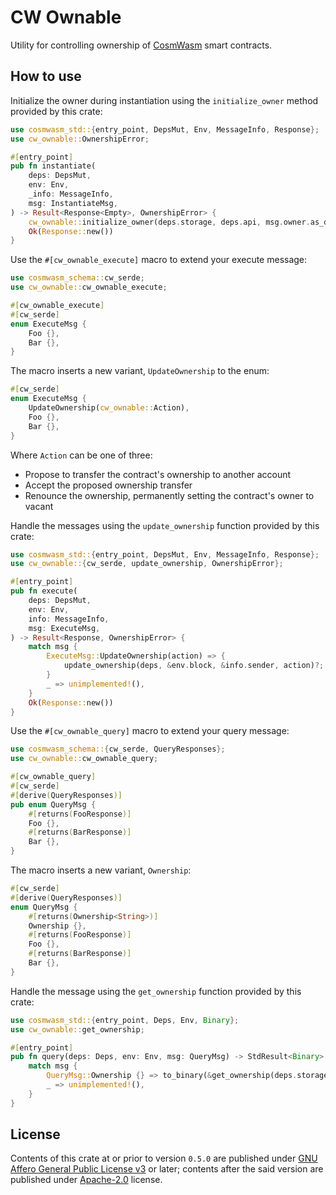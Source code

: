# CW Ownable

Utility for controlling ownership of [CosmWasm](https://github.com/CosmWasm/cosmwasm) smart contracts.

## How to use

Initialize the owner during instantiation using the `initialize_owner` method provided by this crate:

```rust
use cosmwasm_std::{entry_point, DepsMut, Env, MessageInfo, Response};
use cw_ownable::OwnershipError;

#[entry_point]
pub fn instantiate(
    deps: DepsMut,
    env: Env,
    _info: MessageInfo,
    msg: InstantiateMsg,
) -> Result<Response<Empty>, OwnershipError> {
    cw_ownable::initialize_owner(deps.storage, deps.api, msg.owner.as_deref())?;
    Ok(Response::new())
}
```

Use the `#[cw_ownable_execute]` macro to extend your execute message:

```rust
use cosmwasm_schema::cw_serde;
use cw_ownable::cw_ownable_execute;

#[cw_ownable_execute]
#[cw_serde]
enum ExecuteMsg {
    Foo {},
    Bar {},
}
```

The macro inserts a new variant, `UpdateOwnership` to the enum:

```rust
#[cw_serde]
enum ExecuteMsg {
    UpdateOwnership(cw_ownable::Action),
    Foo {},
    Bar {},
}
```

Where `Action` can be one of three:

- Propose to transfer the contract's ownership to another account
- Accept the proposed ownership transfer
- Renounce the ownership, permanently setting the contract's owner to vacant

Handle the messages using the `update_ownership` function provided by this crate:

```rust
use cosmwasm_std::{entry_point, DepsMut, Env, MessageInfo, Response};
use cw_ownable::{cw_serde, update_ownership, OwnershipError};

#[entry_point]
pub fn execute(
    deps: DepsMut,
    env: Env,
    info: MessageInfo,
    msg: ExecuteMsg,
) -> Result<Response, OwnershipError> {
    match msg {
        ExecuteMsg::UpdateOwnership(action) => {
            update_ownership(deps, &env.block, &info.sender, action)?;
        }
        _ => unimplemented!(),
    }
    Ok(Response::new())
}
```

Use the `#[cw_ownable_query]` macro to extend your query message:

```rust
use cosmwasm_schema::{cw_serde, QueryResponses};
use cw_ownable::cw_ownable_query;

#[cw_ownable_query]
#[cw_serde]
#[derive(QueryResponses)]
pub enum QueryMsg {
    #[returns(FooResponse)]
    Foo {},
    #[returns(BarResponse)]
    Bar {},
}
```

The macro inserts a new variant, `Ownership`:

```rust
#[cw_serde]
#[derive(QueryResponses)]
enum QueryMsg {
    #[returns(Ownership<String>)]
    Ownership {},
    #[returns(FooResponse)]
    Foo {},
    #[returns(BarResponse)]
    Bar {},
}
```

Handle the message using the `get_ownership` function provided by this crate:

```rust
use cosmwasm_std::{entry_point, Deps, Env, Binary};
use cw_ownable::get_ownership;

#[entry_point]
pub fn query(deps: Deps, env: Env, msg: QueryMsg) -> StdResult<Binary> {
    match msg {
        QueryMsg::Ownership {} => to_binary(&get_ownership(deps.storage)?),
        _ => unimplemented!(),
    }
}
```

## License

Contents of this crate at or prior to version `0.5.0` are published under [GNU Affero General Public License v3](https://github.com/steak-enjoyers/cw-plus-plus/blob/9c8fcf1c95b74dd415caf5602068c558e9d16ecc/LICENSE) or later; contents after the said version are published under [Apache-2.0](../../LICENSE) license.
